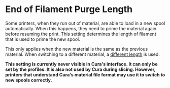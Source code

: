 End of Filament Purge Length
====
Some printers, when they run out of material, are able to load in a new spool automatically. When this happens, they need to prime the material again before resuming the print. This setting determines the length of filament that is used to prime the new spool.

This only applies when the new material is the same as the previous material. When switching to a different material, a [different length](material_flush_purge_length.md) is used.

**This setting is currently never visible in Cura's interface. It can only be set by the profiles. It is also not used by Cura during slicing. However, printers that understand Cura's material file format may use it to switch to new spools correctly.**
